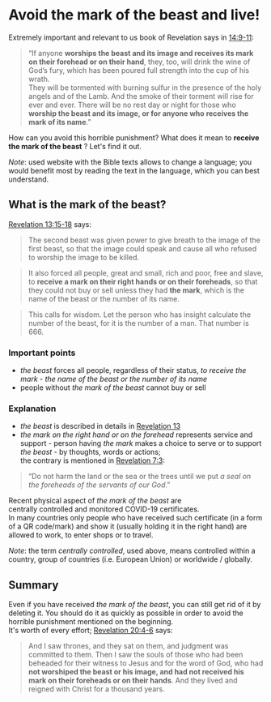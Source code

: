 # Avoid the mark of the beast and live!

Extremely important and relevant to us book of Revelation says in [14:9-11](https://biblehub.com/niv/revelation/14.htm):

> “If anyone **worships the beast and its image and receives its mark on their forehead or on their hand**, they, too, will drink the wine of God’s fury, which has been poured full strength into the cup of his wrath.  
> They will be tormented with burning sulfur in the presence of the holy angels and of the Lamb. And the smoke of their torment will rise for ever and ever. There will be no rest day or night for those who **worship the beast and its image, or for anyone who receives the mark of its name**.”

How can you avoid this horrible punishment? What does it mean to **receive the mark of the beast** ? Let's find it out.

*Note*: used website with the Bible texts allows to change a language; you would benefit most by reading the text in the language, which you can best understand.

## What is the mark of the beast?
[Revelation 13:15-18](https://biblehub.com/niv/revelation/13.htm) says:

> The second beast was given power to give breath to the image of the first beast, so that the image could speak and cause all who refused to worship the image to be killed. 

> It also forced all people, great and small, rich and poor, free and slave, to **receive a mark on their right hands or on their foreheads**, so that they could not buy or sell unless they had **the mark**, which is the name of the beast or the number of its name.

> This calls for wisdom. Let the person who has insight calculate the number of the beast, for it is the number of a man. That number is 666.

### Important points
* *the beast* forces all people, regardless of their status, *to receive the mark* - *the name of the beast or the number of its name*
* people without *the mark of the beast* cannot buy or sell

### Explanation
* *the beast* is described in details in [Revelation 13](https://biblehub.com/niv/revelation/13.htm)
* *the mark on the right hand or on the forehead* represents service and support - person having *the mark* makes a choice to serve or to support *the beast* - by thoughts, words or actions;  
the contrary is mentioned in [Revelation 7:3](https://biblehub.com/niv/revelation/7.htm):

> “Do not harm the land or the sea or the trees until we put *a seal on the foreheads of the servants of our God*.” 

Recent physical aspect of *the mark of the beast* are  
centrally controlled and monitored COVID-19 certificates.  
In many countries only people who have received such certificate (in a form of a QR code/mark) and show it (usually holding it in the right hand) are allowed to work, to enter shops or to travel.

*Note*: the term *centrally controlled*, used above, means controlled within a country, group of countries (i.e. European Union) or worldwide / globally.

## Summary
Even if you have received *the mark of the beast*, you can still get rid of it by deleting it.
You should do it as quickly as possible in order to avoid the horrible punishment mentioned on the beginning.  
It's worth of every effort; [Revelation 20:4-6](https://biblehub.com/nkjv/revelation/20.htm) says:

> And I saw thrones, and they sat on them, and judgment was committed to them. Then I saw the souls of those who had been beheaded for their witness to Jesus and for the word of God, who had **not worshiped the beast or his image, and had not received his mark on their foreheads or on their hands**. And they lived and reigned with Christ for a thousand years.  
